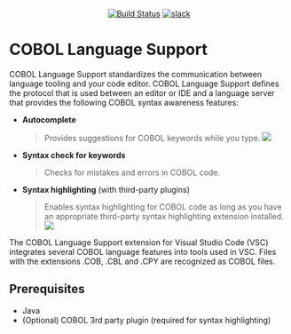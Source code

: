 <div id="header" align="center">

[![Build Status](https://ci.eclipse.org/che4z/buildStatus/icon?job=LSP+for+COBOL%2Fdevelopment)](https://ci.eclipse.org/che4z/job/LSP%20for%20COBOL/job/development/)
[![slack](https://img.shields.io/badge/chat-on%20Slack-blue)](https://join.slack.com/t/che4z/shared_invite/enQtNzk0MzA4NDMzOTIwLWIzMjEwMjJlOGMxNmMyNzQ1NWZlMzkxNmQ3M2VkYWNjMmE0MGQ0MjIyZmY3MTdhZThkZDg3NGNhY2FmZTEwNzQ)

</div>


# COBOL Language Support

COBOL Language Support standardizes the communication between language tooling and your code editor. COBOL Language Support defines the protocol that is used between an editor or IDE and a language server that provides the following COBOL syntax awareness features:

- **Autocomplete**
	> Provides suggestions for COBOL keywords while you type.
![](AutocompleteGif.gif)
- **Syntax check for keywords**
	> Checks for mistakes and errors in COBOL code.
- **Syntax highlighting** (with third-party plugins)
	> Enables syntax highlighting for COBOL code as long as you have an appropriate third-party syntax highlighting extension installed.
![](SyntaxCheckForKeywordsGif.gif)

The COBOL Language Support extension for Visual Studio Code (VSC) integrates several COBOL language features into tools used in VSC. Files with the extensions .COB, .CBL and .CPY are recognized as COBOL files.

## Prerequisites

- Java
- (Optional) COBOL 3rd party plugin (required for syntax highlighting)
